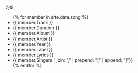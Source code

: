 7;15
<ul>
{% for member in site.data.song %}
  <li>{{ member.Track }}</li>
  <li>{{ member.Duration }}</li>
  <li>{{ member.Album }}</li>
  <li>{{ member.Artist }}</li>
  <li>{{ member.Year }}</li>
  <li>{{ member.Label }}</li>
  <li>{{ member.Lyrics }}</li>
  <li>{{ member.Singers | join: "," | prepend: "[" | append: "]"}}</li>
{% endfor %}
</ul>
